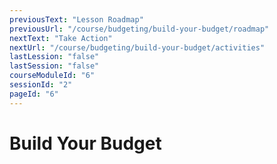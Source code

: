 ```yaml
---
previousText: "Lesson Roadmap"
previousUrl: "/course/budgeting/build-your-budget/roadmap"
nextText: "Take Action"
nextUrl: "/course/budgeting/build-your-budget/activities"
lastLession: "false"
lastSession: "false"
courseModuleId: "6"
sessionId: "2"
pageId: "6"
---
```



# Build Your Budget

<sparkle-animation-player src="./animation/m3l2.js" composition="3FC01BEEAB397745AD18E137FCE8B315"></sparkle-animation-player>
